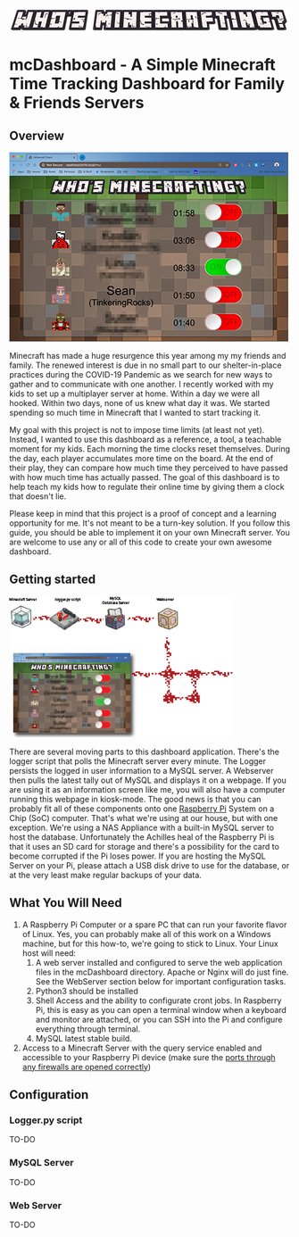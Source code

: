 ![Who's Minecrafting?](assets/whos-minecrafting_sm.png)

# mcDashboard - A Simple Minecraft Time Tracking Dashboard for Family & Friends Servers

## Overview

![Dhasboard Screen Shot](assets/Minecraft_Dashboard1.png)

Minecraft has made a huge resurgence this year among my my friends and family. The renewed interest is due in no small part to our shelter-in-place practices during the COVID-19 Pandemic as we search for new ways to gather and to communicate with one another. I recently worked with my kids to set up a multiplayer server at home. Within a day we were all hooked. Within two days, none of us knew what day it was. We started spending so much time in Minecraft that I wanted to start tracking it.

My goal with this project is not to impose time limits (at least not yet). Instead, I wanted to use this dashboard as a reference, a tool, a teachable moment for my kids. Each morning the time clocks reset themselves. During the day, each player accumulates more time on the board. At the end of their play, they can compare how much time they perceived to have passed with how much time has actually passed. The goal of this dashboard is to help teach my kids how to regulate their online time by giving them a clock that doesn't lie.

Please keep in mind that this project is a proof of concept and a learning opportunity for me. It's not meant to be a turn-key solution. If you follow this guide, you should be able to implement it on your own Minecraft server. You are welcome to use any or all of this code to create your own awesome dashboard.

## Getting started

![Technical Diagram](assets/mcDashboardTechnicalDiagram.png)

There are several moving parts to this dashboard application. There's the logger script that polls the Minecraft server every minute. The Logger persists the logged in user information to a MySQL server. A Webserver then pulls the latest tally out of MySQL and displays it on a webpage. If you are using it as an information screen like me, you will also have a computer running this webpage in kiosk-mode. The good news is that you can probably fit all of these components onto one [Raspberry Pi](https://www.raspberrypi.org) System on a Chip (SoC) computer. That's what we're using at our house, but with one exception. We're using a NAS Appliance with a built-in MySQL server to host the database. Unfortunately the Achilles heal of the Raspberry Pi is that it uses an SD card for storage and there's a possibility for the card to become corrupted if the Pi loses power. If you are hosting the MySQL Server on your Pi, please attach a USB disk drive to use for the database, or at the very least make regular backups of your data.


## What You Will Need

1. A Raspberry Pi Computer or a spare PC that can run your favorite flavor of Linux. Yes, you can probably make all of this work on a Windows machine, but for this how-to, we're going to stick to Linux. Your Linux host will need:
    1. A web server installed and configured to serve the web application files in the mcDashboard directory. Apache or Nginx will do just fine. See the WebServer section below for important configuration tasks.
    1. Python3 should be installed
    1. Shell Access and the ability to configurate cront jobs. In Raspberry Pi, this is easy as you can open a terminal window when a keyboard and monitor are attached, or you can SSH into the Pi and configure everything through terminal.
    1. MySQL latest stable build.
1. Access to a Minecraft Server with the query service enabled and accessible to your Raspberry Pi device (make sure the [ports through any firewalls are opened correctly](https://portforward.com/minecraft/))


## Configuration

### Logger.py script

TO-DO

### MySQL Server

TO-DO

### Web Server

TO-DO
